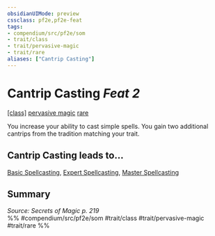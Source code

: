 ```yaml
---
obsidianUIMode: preview
cssclass: pf2e,pf2e-feat
tags:
- compendium/src/pf2e/som
- trait/class
- trait/pervasive-magic
- trait/rare
aliases: ["Cantrip Casting"]
---
```

# Cantrip Casting  *Feat 2*  
[[class]](/rules/traits/any-class-som.md)  [pervasive magic](../../rules/traits/pervasive-magic-som.md)  [rare](../../rules/traits/rare.md)  


You increase your ability to cast simple spells. You gain two additional cantrips from the tradition matching your trait.

## Cantrip Casting leads to...

[Basic Spellcasting](basic-spellcasting-som.md), [Expert Spellcasting](expert-spellcasting-som.md), [Master Spellcasting](master-spellcasting-som.md)

## Summary

*Source: Secrets of Magic p. 219*  
%% #compendium/src/pf2e/som #trait/class #trait/pervasive-magic #trait/rare %%